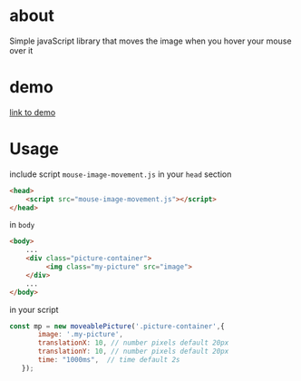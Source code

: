 # about
Simple javaScript library that moves the image when you hover your mouse over it

# demo 
[link to demo ](https://aretyc.github.io/mouse-image-movement/demo/)


# Usage
include  script `mouse-image-movement.js` in your  `head` section 
````html
<head>
    <script src="mouse-image-movement.js"></script>
</head>
````
in `body` 

````html
<body>
    ...
    <div class="picture-container">
         <img class="my-picture" src="image">
    </div>
    ...
</body>

````
in your script 
````js
const mp = new moveablePicture('.picture-container',{
       image: '.my-picture',
       translationX: 10, // number pixels default 20px 
       translationY: 10, // number pixels default 20px  
       time: "1000ms",  // time default 2s
   });
````